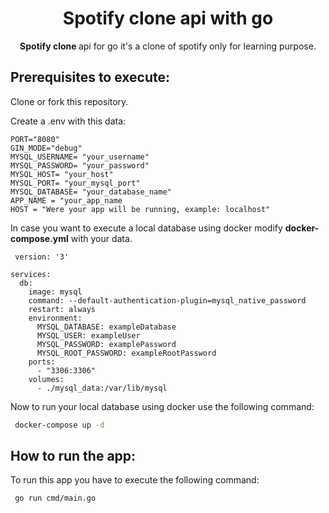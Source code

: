 <div align="center">
 <h1>Spotify clone api with go</h1>
    <span><strong>Spotify clone </strong>api for go it's a clone of spotify only for learning purpose.</span><br />
</div>

## Prerequisites to execute:

Clone or fork this repository. 

Create a .env with this data: 
```
PORT="8080"
GIN_MODE="debug"
MYSQL_USERNAME= "your_username"
MYSQL_PASSWORD= "your_password"
MYSQL_HOST= "your_host"
MYSQL_PORT= "your_mysql_port"
MYSQL_DATABASE= "your_database_name"
APP_NAME = "your_app_name
HOST = "Were your app will be running, example: localhost"
```

In case you want to execute a local database using docker modify **docker-compose.yml** with your data. 

```
 version: '3'

services:
  db:
    image: mysql
    command: --default-authentication-plugin=mysql_native_password
    restart: always
    environment:
      MYSQL_DATABASE: exampleDatabase
      MYSQL_USER: exampleUser
      MYSQL_PASSWORD: examplePassword
      MYSQL_ROOT_PASSWORD: exampleRootPassword
    ports:
      - "3306:3306"
    volumes:
      - ./mysql_data:/var/lib/mysql
```

Now to run your local database using docker use the following command: 

```bash
 docker-compose up -d 
```


## How to run the app:
To run this app you have to execute the following command: 

```bash
 go run cmd/main.go
```


